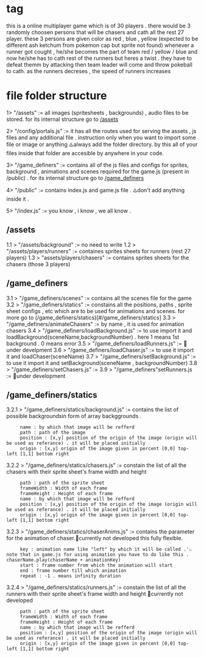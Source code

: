 
# tag
this is a online multiplayer game which is of 30 players .
there would be 3 randomly choosen persons that will be chasers and cath all the rest 27 player.
these 3 persons are given color as red , blue , yellow (expected to be different ash ketchum from pokemon cap but sprite not found)
whenever a runner got cought , he/she becomes the part of team red / yellow / blue and now he/she has to cath rest of the runners but heres a twist . they have to defeat themm by attacking then team leader will come and throw pokeball to cath.
as the runners decreses , the speed of runners increases



# file folder structure
1>   "/assets"  :=  all images (spritesheets , backgrounds) , audio files to be stored. for its internal structure go to [/assets](#/assets)

2>   "/config/portals.js"  :=  it has all the routes used for serving the assets , js files and any additional file . 
instruction only when you want to import some file or image or anything 
♨️always add the folder directory. by this all of your files inside that folder are accesible by anywhere in your code.

3>   "/game_definers"  :=  contains all of the js files and configs for sprites, background , animations and scenes required for the game.js (present in /public) . for its internal structure go to [/game_definers](#game_definers)

4>   "/public"  :=  contains index.js and game.js file . ♨️don't add anything inside it .

5>   "/index.js"  :=  you know , i know , we all know .

 
## /assets

1.1 >  "/assets/background"  :=  no need to write
1.2 >  "/assets/players/runners"  :=  containes sprites sheets for runners (rest 27 players)
1.3 >  "assets/players/chasers"  :=  contains sprites sheets for the chasers (those 3 players)

## /game_definers

3.1 >  "/game_definers/scenes"  :=  contains all the scenes file for the game
3.2 >  "/game_definers/statics"  :=  constains all the positions, paths , sprite sheet configs , etc which are to be used for animations and scenes. for more go to (/game_definers/statics)[#/game_definers/statics]
3.3 >  "/game_definers/animateChasers"  :=  by name , it is used for animation chasers
3.4 >  "/game_definers/loadBackground.js"  :=  to use import it and loadBackground(sceneName,backgroundNumber) . here 1 means 1st background . 0 means error
3.5 >  "/game_definers/loadRunners.js"  := 🤞under develpment
3.6 >  "/game_definers/loadChaser.js"  := to use it import it and loadChaser(sceneName)
3.7 >  "/game_definers/setBackground.js"  := to use it import it and setBackground(sceneName , backgroundNumber)
3.8 >  "/game_definers/setChasers.js"  := 
3.9 >  "/game_definers"setRunners.js  :=  🤞under development
## /game_definers/statics
3.2.1 >  "/game_definers/statics/background.js"  :=  contains the list of possible backgroundsin form of array backggrounds . 

         name : by which that image will be refferd
         path : path of the image
         position : [x,y] position of the origin of the image (origin will be used as referance) . it will be placed initially
         origin : [x,y] origin of the image given in percent [0,0] top-left [1,1] bottom right

3.2.2 >  "/game_definers/statics/chasers.js"  :=  constain the list of all the chasers with their sprite sheet's frame width and height

         path : path of the sprite sheet
         frameWidth : Width of each frame
         frameHeight : Height of each frame
         name : by which that image will be refferd
         position : [x,y] position of the origin of the image (origin will be used as referance) . it will be placed initially
         origin : [x,y] origin of the image given in percent [0,0] top-left [1,1] bottom right

3.2.3 >  "/game_definers/statics/chaserAnims.js"  :=  contains the parameter for the animation of chaser.🤞currently not developed this fully flexible.
         
         key : animation name like "left" by which it will be called .'♨️note that in game.js for using animation you have to do like this .  chaserName.play(chaserName + animationKey)
         start : frame number from which the animation will start 
         end : frame number till which animation 
         repeat : -1 . means infinity duration

3.2.4 >  "/game_definers/statics/runners.js"  :=  constain the list of all the runners with their sprite sheet's frame width and height 🤞currently not developed

         path : path of the sprite sheet
         frameWidth : Width of each frame
         frameHeight : Height of each frame
         name : by which that image will be refferd
         position : [x,y] position of the origin of the image (origin will be used as referance) . it will be placed initially
         origin : [x,y] origin of the image given in percent [0,0] top-left [1,1] bottom right
